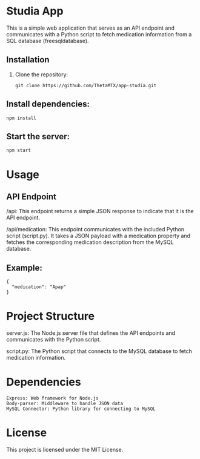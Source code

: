 # Studia App

This is a simple web application that serves as an API endpoint and communicates with a Python script to fetch medication information from a SQL database (freesqldatabase).

## Installation

1. Clone the repository:
   ```
   git clone https://github.com/ThetaMTX/app-studia.git
   ```
## Install dependencies:
```
npm install
```
## Start the server:
```
npm start
```
# Usage
## API Endpoint

/api: This endpoint returns a simple JSON response to indicate that it is the API endpoint.

/api/medication: This endpoint communicates with the included Python script (script.py). It takes a JSON payload with a medication property and fetches the corresponding medication description from the MySQL database.

## Example:
```
{
  "medication": "Apap"
}
```

# Project Structure
server.js: The Node.js server file that defines the API endpoints and communicates with the Python script.

script.py: The Python script that connects to the MySQL database to fetch medication information.

# Dependencies
```
Express: Web framework for Node.js
Body-parser: Middleware to handle JSON data
MySQL Connector: Python library for connecting to MySQL
```

# License
This project is licensed under the MIT License.
